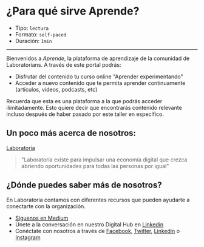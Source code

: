 # ¿Para qué sirve Aprende?

* Tipo: `lectura`
* Formato: `self-paced`
* Duración: `1min`

***

Bienvenidos a _Aprende_, la plataforma de aprendizaje de la comunidad de
Laboratorians. A través de este portal podrás:

- Disfrutar del contenido tu curso online "Aprender experimentando"
- Acceder a nuevo contenido que te permita aprender continuamente
(artículos, videos, podcasts, etc)

Recuerda que esta es una plataforma a la que podrás acceder ilimitadamente. Esto
quiere decir que encontrarás contenido relevante incluso después de haber pasado
por este taller en específico.

## Un poco más acerca de nosotros:

[Laboratoria](https://vimeo.com/345548848)

>"Laboratoria existe para impulsar una economía digital que crezca abriendo
oportunidades para todas las personas por igual"

## ¿Dónde puedes saber más de nosotros?

En Laboratoria contamos con diferentes recursos que pueden ayudarte a conectarte
con la organización.

* [Síguenos en Medium](https://medium.com/laboratoria)
* Únete a la conversación en nuestro Digital Hub en [Linkedin](https://www.linkedin.com/groups/12152534/)
* Conéctate con nosotros a través de [Facebook](https://www.facebook.com/laboratoriala/), [Twitter](https://twitter.com/Laboratoriala), [Linkedin](https://www.linkedin.com/school/laboratoriala/) o [Instagram](https://www.instagram.com/laboratoriala/)

